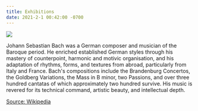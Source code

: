 ```yaml
---
title: Exhibitions
date: 2021-2-1 00:42:00 -0700
---
```


![](https://cdn.britannica.com/s:250x250,c:crop/61/114461-050-E9206DB5/Johann-Sebastian-Bach-oil-canvas-Elias-Gottlieb-1746.jpg)

Johann Sebastian Bach was a German composer and musician of the Baroque period. He enriched established German styles through his mastery of counterpoint, harmonic and motivic organisation, and his adaptation of rhythms, forms, and textures from abroad, particularly from Italy and France. Bach's compositions include the Brandenburg Concertos, the Goldberg Variations, the Mass in B minor, two Passions, and over three hundred cantatas of which approximately two hundred survive. His music is revered for its technical command, artistic beauty, and intellectual depth.

[Source: Wikipedia](https://en.wikipedia.org/wiki/Johann_Sebastian_Bach)